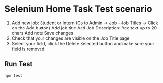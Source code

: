 # Selenium Home Task Test scenario

1. Add new job: Student or Intern (Go to Admin -> Job - Job Titles -> Click on the Add button)
   Add job title
   Add Job Description: free text up to 20 chars
   Add note
   Save changes
2. Check that your changes are visible on the Job Title page
3. Select your field, click the Delete Selected button and make sure your field is removed.

## Run Test

```bash
npm test
```
